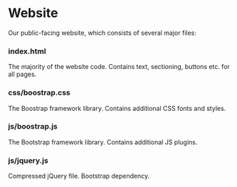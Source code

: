 # Website
Our public-facing website, which consists of several major files:

### index.html
The majority of the website code. Contains text, sectioning, buttons etc. for all pages.

### css/boostrap.css
The Boostrap framework library. Contains additional CSS fonts and styles.

### js/boostrap.js
The Bootstrap framework library. Contains additional JS plugins.

### js/jquery.js
Compressed jQuery file. Bootstrap dependency.
